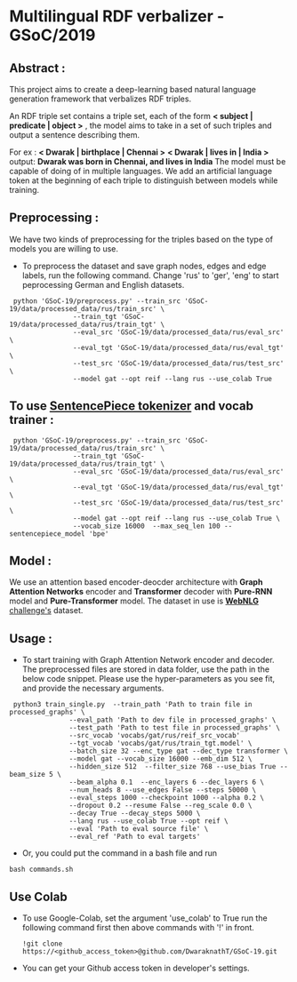 ﻿# Multilingual RDF verbalizer - GSoC/2019 

## Abstract : 

This project aims to create a deep-learning based natural language generation framework that verbalizes 
RDF triples. 

An RDF triple set contains a triple set, each of the form **< subject | predicate | object >** , the model aims to take in a set of such triples and output a sentence describing them.


For ex : 
**< Dwarak | birthplace | Chennai >** **< Dwarak | lives in | India >** 
output: 
**Dwarak was born in Chennai, and lives in India**
The model must be capable of doing of in multiple languages. We add an artificial language token at the beginning of each triple 
to distinguish between models while training.  

## Preprocessing :
We have two kinds of preprocessing for the triples based on the type of models you are willing to use. 
- To preprocess the dataset and save graph nodes, edges and edge labels, run the following command. Change 'rus' to 'ger', 'eng' to start peprocessing German and English datasets. 
```
 python 'GSoC-19/preprocess.py' --train_src 'GSoC-19/data/processed_data/rus/train_src' \
				--train_tgt 'GSoC-19/data/processed_data/rus/train_tgt' \
				--eval_src 'GSoC-19/data/processed_data/rus/eval_src' \
				--eval_tgt 'GSoC-19/data/processed_data/rus/eval_tgt' \
				--test_src 'GSoC-19/data/processed_data/rus/test_src' \
				--model gat --opt reif --lang rus --use_colab True 
```
## To use [SentencePiece tokenizer](https://github.com/google/sentencepiece) and vocab trainer : 

```
 python 'GSoC-19/preprocess.py' --train_src 'GSoC-19/data/processed_data/rus/train_src' \
				--train_tgt 'GSoC-19/data/processed_data/rus/train_tgt' \
				--eval_src 'GSoC-19/data/processed_data/rus/eval_src' \
				--eval_tgt 'GSoC-19/data/processed_data/rus/eval_tgt' \
				--test_src 'GSoC-19/data/processed_data/rus/test_src' \
				--model gat --opt reif --lang rus --use_colab True \
				--vocab_size 16000  --max_seq_len 100 --sentencepiece_model 'bpe'
```
## Model : 
We use an attention based encoder-deocder architecture with **Graph Attention Networks** encoder and **Transformer** decoder with **Pure-RNN** model and **Pure-Transformer** model. 
The dataset in use is [**WebNLG** challenge's](http://webnlg.loria.fr/pages/challenge.html) dataset.

## Usage : 

 - To start training with Graph Attention Network encoder and decoder. The preprocessed files are stored in data folder, use the path in the below code snippet. Please use the hyper-parameters as you see fit, and provide the necessary arguments.
 
 ```
  python3 train_single.py  --train_path 'Path to train file in processed_graphs' \
				--eval_path 'Path to dev file in processed_graphs' \
				--test_path 'Path to test file in processed_graphs' \
				--src_vocab 'vocabs/gat/rus/reif_src_vocab' 
				--tgt_vocab 'vocabs/gat/rus/train_tgt.model' \
				--batch_size 32 --enc_type gat --dec_type transformer \
				--model gat --vocab_size 16000 --emb_dim 512 \
				--hidden_size 512  --filter_size 768 --use_bias True --beam_size 5 \
				--beam_alpha 0.1  --enc_layers 6 --dec_layers 6 \
				--num_heads 8 --use_edges False --steps 50000 \
				--eval_steps 1000 --checkpoint 1000 --alpha 0.2 \
				--dropout 0.2 --resume False --reg_scale 0.0 \
				--decay True --decay_steps 5000 \
				--lang rus --use_colab True --opt reif \
				--eval 'Path to eval source file' \
				--eval_ref 'Path to eval targets'
```
				 

- Or, you could put the command in a bash file and run 
```
bash commands.sh
```
			
## Use Colab 
- To use Google-Colab, set the argument 'use_colab' to True run the following command first then above commands with '!' in front. 
	
   
	`!git clone https://<github_access_token>@github.com/DwaraknathT/GSoC-19.git` 
	
- You can get your Github access token in developer's settings. 


